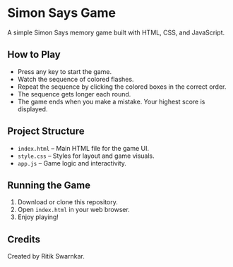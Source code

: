 # Simon Says Game

A simple Simon Says memory game built with HTML, CSS, and JavaScript.

## How to Play

- Press any key to start the game.
- Watch the sequence of colored flashes.
- Repeat the sequence by clicking the colored boxes in the correct order.
- The sequence gets longer each round.
- The game ends when you make a mistake. Your highest score is displayed.

## Project Structure

- `index.html` – Main HTML file for the game UI.
- `style.css` – Styles for layout and game visuals.
- `app.js` – Game logic and interactivity.

## Running the Game

1. Download or clone this repository.
2. Open `index.html` in your web browser.
3. Enjoy playing!

## Credits

Created by Ritik Swarnkar.